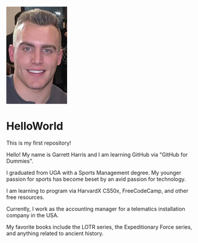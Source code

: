 ![headshot](Headshot.JPG)
# HelloWorld

This is my first repository!

Hello! My name is Garrett Harris and I am learning GitHub via "GitHub for Dummies".

I graduated from UGA with a Sports Management degree. 
My younger passion for sports has become beset by an avid passion for technology.

I am learning to program via HarvardX CS50x, FreeCodeCamp, and other free resources.

Currently, I work as the accounting manager for a telematics installation company in the USA. 

My favorite books include the LOTR series, the Expeditionary Force series, and anything related to ancient history.
